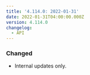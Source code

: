 ```yaml
---
title: '4.114.0: 2022-01-31'
date: 2022-01-31T04:00:00.000Z
version: 4.114.0
changelog:
  - API
---
```


### Changed

* Internal updates only.
